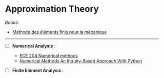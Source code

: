 # Approximation Theory

_Books_:

- [Méthode des éléments finis pour la mécanique](https://perso.univ-lyon1.fr/marc.buffat/COURS/BOOK_ELTFINIS_HTML/Introduction.html)

---

- [ ] **Numerical Analysis** :

  - [ECE 204 Numerical methods](https://ece.uwaterloo.ca/~dwharder/nm/)
  - [Numerical Methods An Inquiry-Based Approach With Python](https://numericalmethodssullivan.github.io/index.html)

- [ ] **Finite Element Analysis** :

